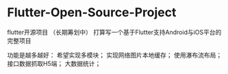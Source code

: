 # Flutter-Open-Source-Project
flutter开源项目 （长期筹划中）
打算写一个基于Flutter支持Android与iOS平台的完整项目

功能是越多越好：
希望实现多模块；
实现网络图片本地缓存；
使用瀑布流布局；
接口数据抓取H5端；
大数据统计；
